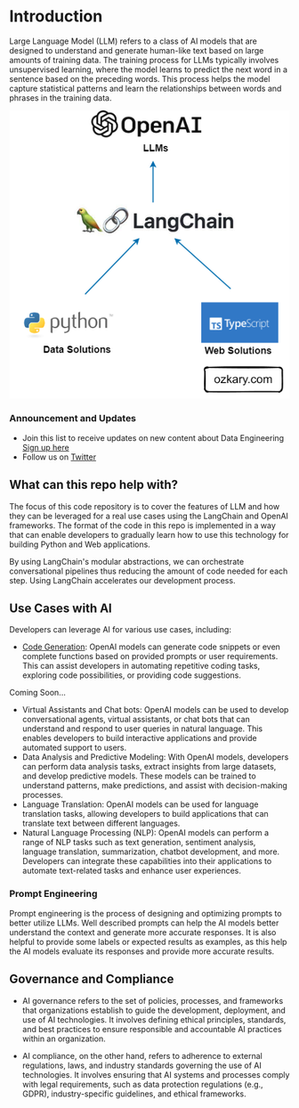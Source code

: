 # Introduction

 Large Language Model (LLM) refers to a class of AI models that are designed to understand and generate human-like text based on large amounts of training data. The training process for LLMs typically involves unsupervised learning, where the model learns to predict the next word in a sentence based on the preceding words. This process helps the model capture statistical patterns and learn the relationships between words and phrases in the training data.
 
 ![ozkary OpenAI - LangChain](./images/ozkary-openai-langchain.png)

### Announcement and Updates

- Join this list to receive updates on new content about Data Engineering  [Sign up here](https://maven.com/forms/56ae79)  
- Follow us on [Twitter](https://twitter.com/ozkary)  


## What can this repo help with?

The focus of this code repository is to cover the features of LLM and how they can be leveraged for a real use cases using the LangChain and OpenAI frameworks. The format of the code in this repo is implemented in a way that can enable developers to gradually learn how to use this technology for building Python and Web applications.

By using LangChain's modular abstractions, we can orchestrate conversational pipelines thus reducing the amount of code needed for each step. Using LangChain accelerates our development process.


## Use Cases with AI

Developers can leverage AI for various use cases, including:

- [Code Generation](./use_cases/code_generation/): OpenAI models can generate code snippets or even complete functions based on provided prompts or user requirements. This can assist developers in automating repetitive coding tasks, exploring code possibilities, or providing code suggestions.

Coming Soon...

- Virtual Assistants and Chat bots: OpenAI models can be used to develop conversational agents, virtual assistants, or chat bots that can understand and respond to user queries in natural language. This enables developers to build interactive applications and provide automated support to users.
- Data Analysis and Predictive Modeling: With OpenAI models, developers can perform data analysis tasks, extract insights from large datasets, and develop predictive models. These models can be trained to understand patterns, make predictions, and assist with decision-making processes.
- Language Translation: OpenAI models can be used for language translation tasks, allowing developers to build applications that can translate text between different languages.
- Natural Language Processing (NLP): OpenAI models can perform a range of NLP tasks such as text generation, sentiment analysis, language translation, summarization, chatbot development, and more. Developers can integrate these capabilities into their applications to automate text-related tasks and enhance user experiences.

### Prompt Engineering

Prompt engineering is the process of designing and optimizing prompts to better utilize LLMs. Well described prompts can help the AI models better understand the context and generate more accurate responses. It is also helpful to provide some labels or expected results as examples, as this help the AI models evaluate its responses and provide more accurate results.

## Governance and Compliance

- AI governance refers to the set of policies, processes, and frameworks that organizations establish to guide the development, deployment, and use of AI technologies. It involves defining ethical principles, standards, and best practices to ensure responsible and accountable AI practices within an organization.

- AI compliance, on the other hand, refers to adherence to external regulations, laws, and industry standards governing the use of AI technologies. It involves ensuring that AI systems and processes comply with legal requirements, such as data protection regulations (e.g., GDPR), industry-specific guidelines, and ethical frameworks. 